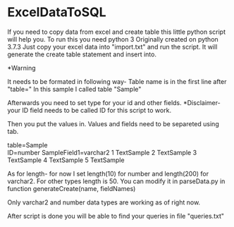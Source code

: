 # ExcelDataToSQL

If you need to copy data from excel and create table this little python script will help you.
To run this you need python 3
Originally created on python 3.7.3
Just copy your excel data into "import.txt" and run the script.
It will generate the create table statement and insert into.


*Warning 

It needs to be formated in following way-
Table name is in the first line after "table="
In this sample I called table "Sample"

Afterwards you need to set type for your id and other fields.
*Disclaimer- your ID field needs to be called ID for this script to work.

Then you put the values in. Values and fields need to be separeted using tab.

table=Sample	
ID=number	SampleField1=varchar2
1	TextSample
2	TextSample
3	TextSample
4	TextSample
5	TextSample


As for length- for now I set length(10) for number and length(200) for varchar2. For other types length is 50.
You can modify it in parseData.py in function generateCreate(name, fieldNames)

Only varchar2 and number data types are working as of right now. 

After script is done you will be able to find your queries in file "queries.txt"
